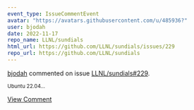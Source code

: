 ```yaml
---
event_type: IssueCommentEvent
avatar: "https://avatars.githubusercontent.com/u/485936?"
user: bjodah
date: 2022-11-17
repo_name: LLNL/sundials
html_url: https://github.com/LLNL/sundials/issues/229
repo_url: https://github.com/LLNL/sundials
---
```


<a href='https://github.com/bjodah' target='_blank'>bjodah</a> commented on issue <a href='https://github.com/LLNL/sundials/issues/229' target='_blank'>LLNL/sundials#229</a>.

<small>Ubuntu 22.04...</small>

<a href='https://github.com/LLNL/sundials/issues/229' target='_blank'>View Comment</a>
